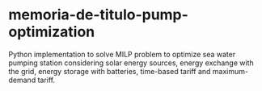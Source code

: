 # memoria-de-titulo-pump-optimization

Python implementation to solve MILP problem to optimize sea water pumping station considering solar energy sources, energy exchange with the grid, energy storage with batteries, time-based tariff and maximum-demand tariff.
